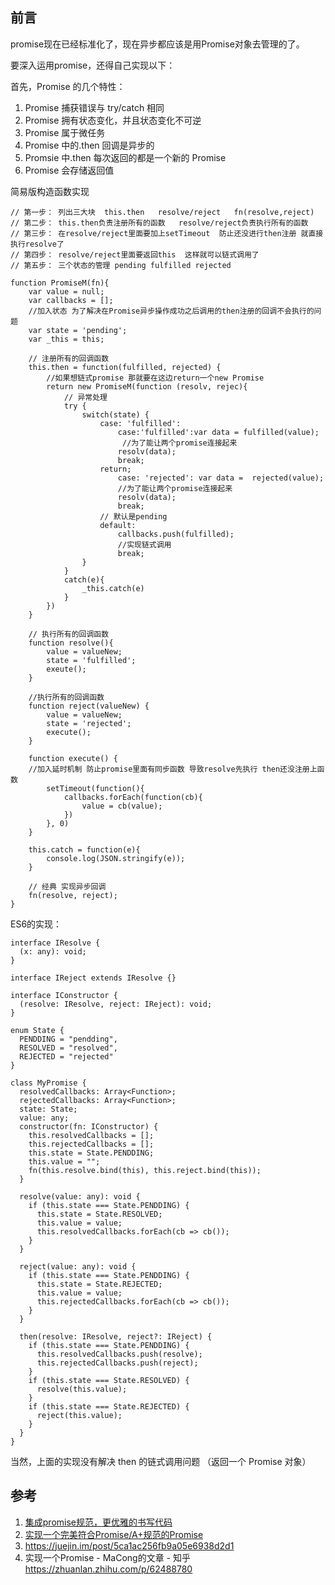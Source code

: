 ## 前言
promise现在已经标准化了，现在异步都应该是用Promise对象去管理的了。

要深入运用promise，还得自己实现以下：

首先，Promise 的几个特性：

1. Promise 捕获错误与 try/catch 相同
2. Promise 拥有状态变化，并且状态变化不可逆
3. Promise 属于微任务
4. Promise 中的.then 回调是异步的
5. Promsie 中.then 每次返回的都是一个新的 Promise
6. Promise 会存储返回值

简易版构造函数实现
```
// 第一步： 列出三大块  this.then   resolve/reject   fn(resolve,reject)
// 第二步： this.then负责注册所有的函数   resolve/reject负责执行所有的函数 
// 第三步： 在resolve/reject里面要加上setTimeout  防止还没进行then注册 就直接执行resolve了
// 第四步： resolve/reject里面要返回this  这样就可以链式调用了
// 第五步： 三个状态的管理 pending fulfilled rejected

function PromiseM(fn){
    var value = null;
    var callbacks = [];
    //加入状态 为了解决在Promise异步操作成功之后调用的then注册的回调不会执行的问题
    var state = 'pending';
    var _this = this;
    
    // 注册所有的回调函数
    this.then = function(fulfilled, rejected) {
        //如果想链式promise 那就要在这边return一个new Promise
        return new PromiseM(function (resolv, rejec){
            // 异常处理
            try {
                switch(state) {
                    case: 'fulfilled': 
                        case:'fulfilled':var data = fulfilled(value);
                         //为了能让两个promise连接起来
                        resolv(data);
                        break;
                    return;
                        case: 'rejected': var data =  rejected(value);
                        //为了能让两个promise连接起来
                        resolv(data);
                        break;
                    // 默认是pending
                    default:
                        callbacks.push(fulfilled);
                        //实现链式调用
                        break;
                }
            }
            catch(e){
                _this.catch(e)
            }
        })
    }
    
    // 执行所有的回调函数
    function resolve(){
        value = valueNew;
        state = 'fulfilled';
        exeute();
    }
    
    //执行所有的回调函数
    function reject(valueNew) {
        value = valueNew;
        state = 'rejected';
        execute();
    }
    
    function execute() {
    //加入延时机制 防止promise里面有同步函数 导致resolve先执行 then还没注册上函数
        setTimeout(function(){
            callbacks.forEach(function(cb){
                value = cb(value);
            })
        }, 0)
    }
    
    this.catch = function(e){
        console.log(JSON.stringify(e));
    }
    
    // 经典 实现异步回调
    fn(resolve, reject);
}

```

ES6的实现：
```
interface IResolve {
  (x: any): void;
}

interface IReject extends IResolve {}

interface IConstructor {
  (resolve: IResolve, reject: IReject): void;
}

enum State {
  PENDDING = "pendding",
  RESOLVED = "resolved",
  REJECTED = "rejected"
}

class MyPromise {
  resolvedCallbacks: Array<Function>;
  rejectedCallbacks: Array<Function>;
  state: State;
  value: any;
  constructor(fn: IConstructor) {
    this.resolvedCallbacks = [];
    this.rejectedCallbacks = [];
    this.state = State.PENDDING;
    this.value = "";
    fn(this.resolve.bind(this), this.reject.bind(this));
  }

  resolve(value: any): void {
    if (this.state === State.PENDDING) {
      this.state = State.RESOLVED;
      this.value = value;
      this.resolvedCallbacks.forEach(cb => cb());
    }
  }

  reject(value: any): void {
    if (this.state === State.PENDDING) {
      this.state = State.REJECTED;
      this.value = value;
      this.rejectedCallbacks.forEach(cb => cb());
    }
  }

  then(resolve: IResolve, reject?: IReject) {
    if (this.state === State.PENDDING) {
      this.resolvedCallbacks.push(resolve);
      this.rejectedCallbacks.push(reject);
    }
    if (this.state === State.RESOLVED) {
      resolve(this.value);
    }
    if (this.state === State.REJECTED) {
      reject(this.value);
    }
  }
}

```
当然，上面的实现没有解决 then 的链式调用问题 （返回一个 Promise 对象）


## 参考
1. [集成promise规范，更优雅的书写代码](https://zhuanlan.zhihu.com/p/27641753)
2. [实现一个完美符合Promise/A+规范的Promise](https://github.com/forthealllight/blog/issues/4)
3. https://juejin.im/post/5ca1ac256fb9a05e6938d2d1
4. 实现一个Promise - MaCong的文章 - 知乎
   https://zhuanlan.zhihu.com/p/62488780